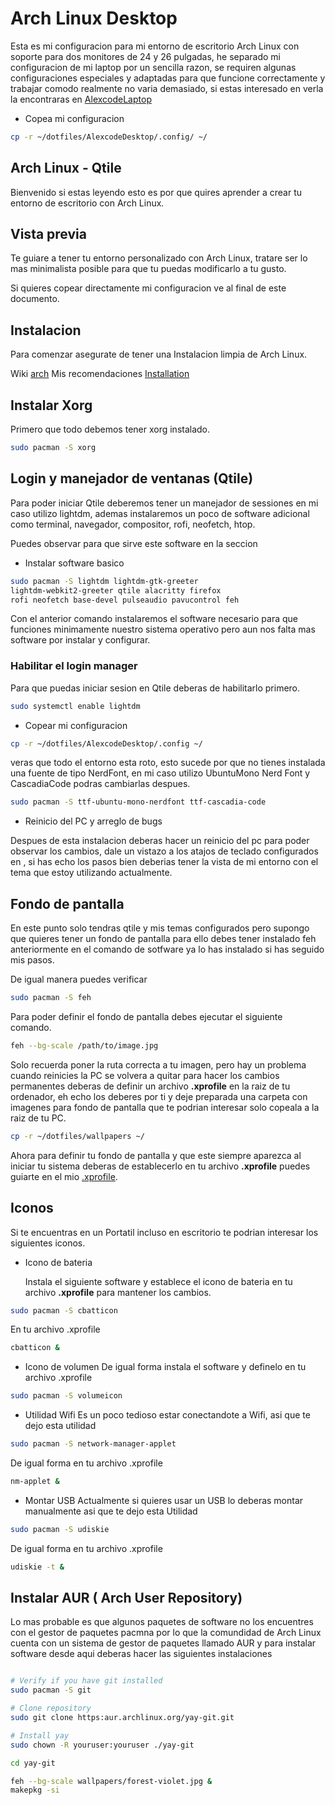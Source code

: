 # Arch Linux Desktop

Esta es mi configuracion para mi
entorno de escritorio Arch Linux con soporte
para dos monitores de 24 y 26 pulgadas,
he separado mi configuracion de mi laptop
por un sencilla razon, se requiren algunas
configuraciones especiales y adaptadas
para que funcione correctamente y trabajar comodo
realmente no varia demasiado, si estas interesado
en verla la encontraras en [AlexcodeLaptop](../AlexcodeLaptop)

- Copea mi configuracion

```bash
cp -r ~/dotfiles/AlexcodeDesktop/.config/ ~/
```

## Arch Linux - Qtile

Bienvenido si estas leyendo esto es
por que quires aprender a crear tu entorno de escritorio
con Arch Linux.

## Vista previa

Te guiare a tener tu entorno personalizado
con Arch Linux, tratare ser lo mas minimalista
posible para que tu puedas modificarlo a tu gusto.

Si quieres copear directamente mi configuracion ve al final de este documento.

## Instalacion

Para comenzar asegurate de tener una Instalacion
limpia de Arch Linux.

Wiki [arch](https://wiki.archlinux.org/title/installation_guide)
Mis recomendaciones [Installation](/install/README.md)

## Instalar Xorg

Primero que todo debemos tener xorg instalado.

```bash
sudo pacman -S xorg
```

## Login y manejador de ventanas (Qtile)

Para poder iniciar Qtile deberemos tener un manejador
de sessiones en mi caso utilizo lightdm, ademas instalaremos
un poco de software adicional como terminal, navegador, compositor,
rofi, neofetch, htop.

Puedes observar para que sirve este software en la seccion

- Instalar software basico

```bash
sudo pacman -S lightdm lightdm-gtk-greeter
lightdm-webkit2-greeter qtile alacritty firefox
rofi neofetch base-devel pulseaudio pavucontrol feh
```

Con el anterior comando instalaremos el software necesario
para que funciones minimamente nuestro sistema operativo
pero aun nos falta mas software por instalar y configurar.

### Habilitar el login manager

Para que puedas iniciar sesion en Qtile deberas de habilitarlo
primero.

```bash
sudo systemctl enable lightdm
```

- Copear mi configuracion

```bash
cp -r ~/dotfiles/AlexcodeDesktop/.config ~/
```

veras que todo el entorno esta roto, esto sucede por que no tienes instalada una
fuente de tipo NerdFont, en mi caso utilizo UbuntuMono Nerd Font y CascadiaCode
podras cambiarlas despues.

```bash
sudo pacman -S ttf-ubuntu-mono-nerdfont ttf-cascadia-code
```

- Reinicio del PC y arreglo de bugs

Despues de esta instalacion deberas hacer un reinicio del pc para poder
observar los cambios, dale un vistazo a los atajos de teclado configurados
en [](), si has echo los pasos bien deberias tener la vista de mi entorno
con el tema que estoy utilizando actualmente.

## Fondo de pantalla

En este punto solo tendras qtile y mis temas configurados
pero supongo que quieres tener un fondo de pantalla para ello
debes tener instalado feh anteriormente en el comando de sotfware
ya lo has instalado si has seguido mis pasos.

De igual manera puedes verificar

```bash
sudo pacman -S feh
```

Para poder definir el fondo de pantalla debes ejecutar el siguiente comando.

```bash
feh --bg-scale /path/to/image.jpg
```

Solo recuerda poner la ruta correcta a tu imagen, pero hay un
problema cuando reinicies la PC se volvera a quitar para hacer
los cambios permanentes deberas de definir un archivo **.xprofile**
en la raiz de tu ordenador, eh echo los deberes por ti y deje preparada
una carpeta con imagenes para fondo de pantalla que te podrian interesar
solo copeala a la raiz de tu PC.

```bash
cp -r ~/dotfiles/wallpapers ~/
```

Ahora para definir tu fondo de pantalla y que este siempre aparezca
al iniciar tu sistema deberas de establecerlo en tu archivo **.xprofile**
puedes guiarte en el mio [.xprofile](./.xprofile).

## Iconos

Si te encuentras en un Portatil incluso en escritorio te podrian
interesar los siguientes iconos.

- Icono de bateria

  Instala el siguiente software y establece el icono de bateria
  en tu archivo **.xprofile** para mantener los cambios.

```bash
sudo pacman -S cbatticon
```

En tu archivo .xprofile

```bash
cbatticon &
```

- Icono de volumen
  De igual forma instala el software y definelo en tu archivo
  .xprofile

```bash
sudo pacman -S volumeicon
```

- Utilidad Wifi
  Es un poco tedioso estar conectandote a Wifi, asi que te dejo esta utilidad

```bash
sudo pacman -S network-manager-applet
```

De igual forma en tu archivo .xprofile

```bash
nm-applet &
```

- Montar USB
  Actualmente si quieres usar un USB lo deberas montar manualmente
  asi que te dejo esta Utilidad

```bash
sudo pacman -S udiskie
```

De igual forma en tu archivo .xprofile

```bash
udiskie -t &
```

## Instalar AUR ( Arch User Repository)

Lo mas probable es que algunos paquetes de software no los
encuentres con el gestor de paquetes pacmna por lo que
la comundidad de Arch Linux cuenta con un sistema de gestor de
paquetes llamado AUR y para instalar software desde aqui deberas
hacer las siguientes instalaciones

```bash

# Verify if you have git installed
sudo pacman -S git

# Clone repository
sudo git clone https:aur.archlinux.org/yay-git.git

# Install yay
sudo chown -R youruser:youruser ./yay-git

cd yay-git

feh --bg-scale wallpapers/forest-violet.jpg &
makepkg -si
```
